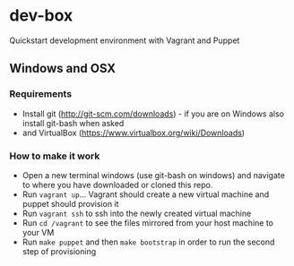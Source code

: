dev-box
=======

Quickstart development environment with Vagrant and Puppet

## Windows and OSX

### Requirements

- Install git (http://git-scm.com/downloads) - if you are on Windows also install git-bash when asked
- and VirtualBox (https://www.virtualbox.org/wiki/Downloads)

### How to make it work

- Open a new terminal windows (use git-bash on windows) and navigate 
  to where you have downloaded or cloned this repo.
- Run `vagrant up`... Vagrant should create a new virtual machine and puppet should provision it
- Run `vagrant ssh` to ssh into the newly created virtual machine
- Run `cd /vagrant` to see the files mirrored from your host machine to your VM
- Run `make puppet` and then `make bootstrap` in order to run the second step of provisioning
